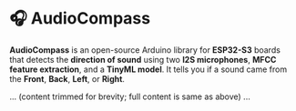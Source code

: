 # 🎧 AudioCompass

**AudioCompass** is an open-source Arduino library for **ESP32-S3** boards that detects the **direction of sound** using two **I2S microphones**, **MFCC feature extraction**, and a **TinyML model**. It tells you if a sound came from the **Front**, **Back**, **Left**, or **Right**.

... (content trimmed for brevity; full content is same as above) ...